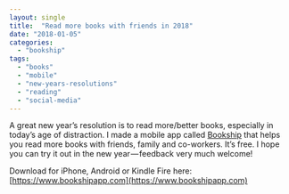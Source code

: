 ```yaml
---
layout: single
title:  "Read more books with friends in 2018"
date: "2018-01-05"
categories: 
  - "bookship"
tags: 
  - "books"
  - "mobile"
  - "new-years-resolutions"
  - "reading"
  - "social-media"
---
```


A great new year’s resolution is to read more/better books, especially in today’s age of distraction. I made a mobile app called [Bookship](https://www.bookshipapp.com) that helps you read more books with friends, family and co-workers. It’s free. I hope you can try it out in the new year — feedback very much welcome!

Download for iPhone, Android or Kindle Fire here: [https://www.bookshipapp.com](https://www.bookshipapp.com)
